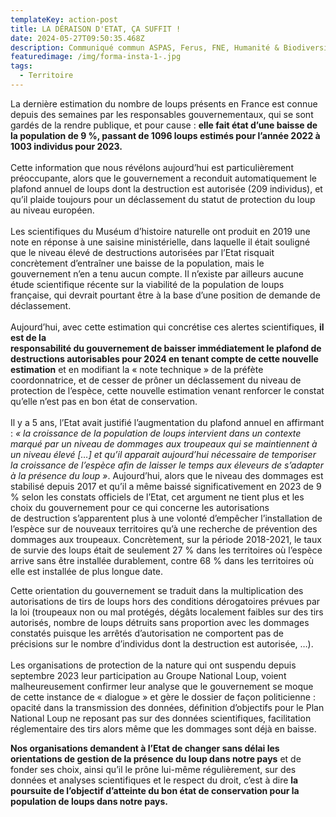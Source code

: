 ```yaml
---
templateKey: action-post
title: LA DÉRAISON D'ETAT, ÇA SUFFIT !
date: 2024-05-27T09:50:35.468Z
description: Communiqué commun ASPAS, Ferus, FNE, Humanité & Biodiversité, LPO, WWF
featuredimage: /img/forma-insta-1-.jpg
tags:
  - Territoire
---
```

<!--StartFragment-->

La dernière estimation du nombre de loups présents en France est connue depuis des semaines par les responsables gouvernementaux, qui se sont gardés de la rendre publique, et pour cause : **elle fait état d’une baisse de la population de 9 %, passant de 1096 loups estimés pour l’année 2022 à 1003 individus pour 2023.**\
\
Cette information que nous révélons aujourd’hui est particulièrement préoccupante, alors que le gouvernement a reconduit automatiquement le plafond annuel de loups dont la destruction est autorisée (209 individus), et qu’il plaide toujours pour un déclassement du statut de protection du loup au niveau européen.\
\
Les scientifiques du Muséum d’histoire naturelle ont produit en 2019 une note en réponse à une saisine ministérielle, dans laquelle il était souligné que le niveau élevé de destructions autorisées par l’Etat risquait concrètement d’entraîner une baisse de la population, mais le gouvernement n’en a tenu aucun compte. Il n’existe par ailleurs aucune étude scientifique récente sur la viabilité de la population de loups française, qui devrait pourtant être à la base d’une position de demande de déclassement.\
\
Aujourd’hui, avec cette estimation qui concrétise ces alertes scientifiques, **il est de la**\
**responsabilité du gouvernement de baisser immédiatement le plafond de destructions autorisables pour 2024 en tenant compte de cette nouvelle estimation** et en modifiant la « note technique » de la préfète coordonnatrice, et de cesser de prôner un déclassement du niveau de protection de l’espèce, cette nouvelle estimation venant renforcer le constat qu’elle n’est pas en bon état de conservation.\
\
Il y a 5 ans, l’Etat avait justifié l’augmentation du plafond annuel en affirmant : *« la croissance de la population de loups intervient dans un contexte marqué par un niveau de dommages aux troupeaux qui se maintiennent à un niveau élevé \[…] et qu’il apparait aujourd’hui nécessaire de temporiser la croissance de l’espèce afin de laisser le temps aux éleveurs de s’adapter à la présence du loup »*. Aujourd’hui, alors que le niveau des dommages est stabilisé depuis 2017 et qu’il a même baissé significativement en 2023 de 9 % selon les constats officiels de l’Etat, cet argument ne tient plus et les choix du gouvernement pour ce qui concerne les autorisations\
de destruction s’apparentent plus à une volonté d’empêcher l’installation de l’espèce sur de nouveaux territoires qu’à une recherche de prévention des dommages aux troupeaux. Concrètement, sur la période 2018-2021, le taux de survie des loups était de seulement 27 % dans les territoires où l’espèce arrive sans être installée durablement, contre 68 % dans les territoires où elle est installée de plus longue date.

Cette orientation du gouvernement se traduit dans la multiplication des autorisations de tirs de loups hors des conditions dérogatoires prévues par la loi (troupeaux non ou mal protégés, dégâts localement faibles sur des tirs autorisés, nombre de loups détruits sans proportion avec les dommages constatés puisque les arrêtés d’autorisation ne comportent pas de précisions sur le nombre d’individus dont la destruction est autorisée, …).\
\
Les organisations de protection de la nature qui ont suspendu depuis septembre 2023 leur participation au Groupe National Loup, voient malheureusement confirmer leur analyse que le gouvernement se moque de cette instance de « dialogue » et gère le dossier de façon politicienne : opacité dans la transmission des données, définition d’objectifs pour le Plan National Loup ne reposant pas sur des données scientifiques, facilitation réglementaire des tirs alors même que les dommages sont déjà en baisse.

**Nos organisations demandent à l’Etat de changer sans délai les orientations de gestion de la présence du loup dans notre pays** et de fonder ses choix, ainsi qu’il le prône lui-même régulièrement, sur des données et analyses scientifiques et le respect du droit, c’est à dire **la poursuite de l’objectif d’atteinte du bon état de conservation pour la population de loups dans notre pays.**

<!--EndFragment-->